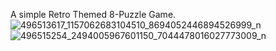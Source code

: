 A simple Retro Themed 8-Puzzle Game.
![496513617_1157062683104510_8694052446894526999_n](https://github.com/user-attachments/assets/35fb9330-9c8f-4396-b174-6effb47203d3)
![496515254_2494005967601150_7044478016027773009_n](https://github.com/user-attachments/assets/7f0b9480-a49f-4a6d-ad24-9fd49f23c8fe)
